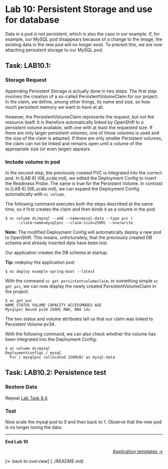 # Lab 10: Persistent Storage and use for database

Data in a pod is not persistent, which is also the case in our example. If, for example, our MySQL pod disappears because of a change to the image, the existing data in the new pod will no longer exist. To prevent this, we are now attaching persistent storage to our MySQL pod.

## Task: LAB10.1:

### Storage Request

Appending Persistent Storage is actually done in two steps. The first step involves the creation of a so-called PersistentVolumeClaim for our project. In the claim, we define, among other things, its name and size, so how much persistent memory we want to have at all.

However, the PersistentVolumeClaim represents the request, but not the resource itself. It is therefore automatically linked by OpenShift to a persistent volume available, with one with at least the requested size. If there are only larger persistent volumes, one of these volumes is used and the size of the claim is adapted. If there are only smaller Persistent volumes, the claim can not be linked and remains open until a volume of the appropriate size (or even larger) appears.


### Include volume in pod

In the second step, the previously created PVC is integrated into the correct pod. In [LAB 6] (06_scale.md), we edited the Deployment Config to insert the Readiness Probe. The same is true for the Persistent Volume. In contrast to [LAB 6] (06_scale.md), we can expand the Deployment Config automatically with `oc volume`.

The following command executes both the steps described at the same time, so it first creates the claim and then binds it as a volume in the pod:

```
$ oc volume dc/mysql --add --name=mysql-data --type pvc \
     --claim-name=mysqlpvc --claim-size=256Mi --overwrite
```
**Note:** The modified Deployment Config will automatically deploy a new pod to OpenShift. This means, unfortunately, that the previously created DB schema and already inserted data have been lost.

Our application creates the DB schema at startup.

**Tip:** redeploy the application pod:

```
$ oc deploy example-spring-boot --latest
```

With the command `oc get persistentvolumeclaim`, or something simple `oc get pvc`, we can now display the newly created PersistentVolumeClaim in the project:

```
$ oc get pvc
NAME STATUS VOLUME CAPACITY ACCESSMODES AGE
Mysqlpvc Bound pv34 256Mi RWO, RWX 14s
```
The two status and volume attributes tell us that our claim was linked to Persistent Volume pv34.

With the following command, we can also check whether the volume has been integrated into the Deployment Config:
```
$ oc volume dc/mysql
Deploymentconfigs / mysql
  Pvc / mysqlpvc (allocated 256MiB) as mysql-data
```

## Task: LAB10.2: Persistence test

### Restore Data

Repeat [Lab Task 8.4](08_database.md#Solution-lab84).


### Test

Now scale the mysql pod to 0 and then back to 1. Observe that the new pod is no longer losing the data.

---

**End Lab 10**

<p width = "100px" align = "right"> <a href="11_template.md"> Application templates → </a> </p>
[← back to overview] (../README.md)
